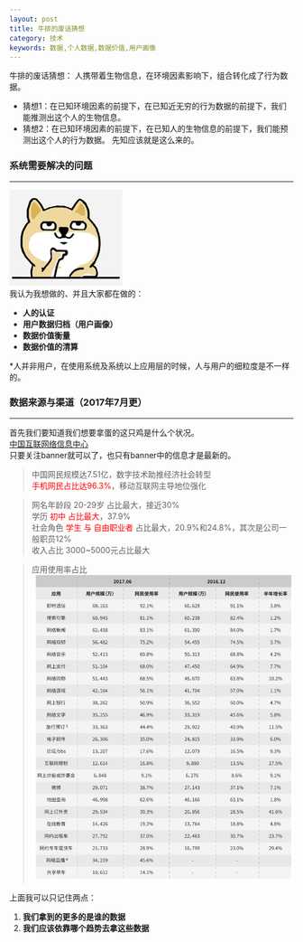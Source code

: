 ```yaml
---
layout: post
title: 牛排的废话猜想
category: 技术
keywords: 数据,个人数据,数据价值,用户画像
---
```


牛排的废话猜想：
人携带着生物信息，在环境因素影响下，组合转化成了行为数据。
+ 猜想1：在已知环境因素的前提下，在已知近无穷的行为数据的前提下，我们能推测出这个人的生物信息。
+ 猜想2：在已知环境因素的前提下，在已知人的生物信息的前提下，我们能预测出这个人的行为数据。
先知应该就是这么来的。

### 系统需要解决的问题
---
![think](/assets/img/dog-think.png)<br>
我认为我想做的、并且大家都在做的：

+ **人的认证**
+ **用户数据归档（用户画像）**
+ **数据价值衡量**
+ **数据价值的清算**

\*人并非用户，在使用系统及系统以上应用层的时候，人与用户的细粒度是不一样的。

### 数据来源与渠道（2017年7月更）
---
首先我们要知道我们想要拿蛋的这只鸡是什么个状况。<br>
[中国互联网络信息中心](http://cnnic.cn/)<br>
只要关注banner就可以了，也只有banner中的信息才是最新的。
> 中国网民规模达7.51亿，数字技术助推经济社会转型<br>
<font color=red>手机网民占比达96.3%</font>，移动互联网主导地位强化<br>

> 网名年龄段 20-29岁 占比最大，接近30%<br>
学历 <font color=red>初中 占比最大</font>，37.9%<br>
社会角色 <font color=red>学生 与 自由职业者</font> 占比最大，20.9%和24.8%，其次是公司一般职员12%<br>
收入占比 3000~5000元占比最大

> 应用使用率占比
![report](/assets/img/report.png)

上面我可以只记住两点：
1. **我们拿到的更多的是谁的数据**
2. **我们应该依靠哪个趋势去拿这些数据**


